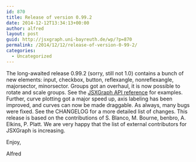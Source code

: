 ```yaml
---
id: 870
title: Release of version 0.99.2
date: 2014-12-12T13:34:13+00:00
author: alfred
layout: post
guid: http://jsxgraph.uni-bayreuth.de/wp/?p=870
permalink: /2014/12/12/release-of-version-0-99-2/
categories:
  - Uncategorized
---
```

The long-awaited release 0.99.2 (sorry, still not 1.0) contains a bunch of new elements: input, checkbox, button, reflexangle, nonreflexangle, majorsector, minorsector. Groups got an overhaul, it is now possible to rotate and scale groups. See the [JSXGraph API reference](http://jsxgraph.uni-bayreuth.de/docs/index.html) for examples. Further, curve plotting got a major speed up, axis labeling has been improved, and curves can now be made draggable. As always, many bugs were fixed. See the CHANGELOG for a more detailed list of changes. This release is based on the contributions of S. Blanco, M. Bourne, benbro, A. Elkins, P. Platt. We are very happy that the list of external contributors for JSXGraph is increasing.

Enjoy,

Alfred
